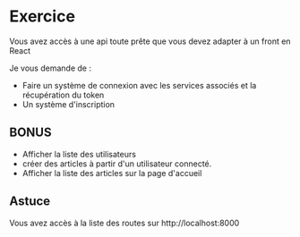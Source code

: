 # Exercice

Vous avez accès à une api toute prête que vous devez adapter à un front en React

Je vous demande de : 

-  Faire un système de connexion avec les services associés et la récupération du token
- Un système d'inscription

## BONUS

* Afficher la liste des utilisateurs
* créer des articles à partir d'un utilisateur connecté.
* Afficher la liste des articles sur la page d'accueil

## Astuce

Vous avez accès à la liste des routes sur http://localhost:8000